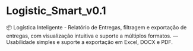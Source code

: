 # Logistic_Smart_v0.1
📦 Logística Inteligente - Relatório de Entregas, filtragem e exportação de entregas, com visualização intuitiva e suporte a múltiplos formatos. — Usabilidade simples e suporte a exportação em Excel, DOCX e PDF.
